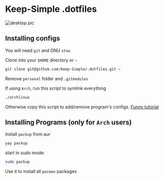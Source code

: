 # Keep-Simple .dotfiles

![desktop pic](https://imgur.com/jHYCYtr.png)

## Installing configs

You will need `git` and GNU `stow`

Clone into your `$HOME` directory or `~`

```bash
git clone git@github.com:Keep-Simple/.dotfiles.git ~
```
Remove `personal` folder and `.gitmodules`

If using `Arch`, run this script to symlink everything 
```bash
./archlinux
```
Otherwise copy this script to add/remove program's configs.
[Funny tutorial](https://www.youtube.com/watch?v=tkUllCAGs3c)

## Installing Programs (only for `Arch` users)

Install `packup` from aur
```bash
yay packup
```
start in sudo mode:
```bash
sudo packup
```
Use it to install all `pacman` packages

